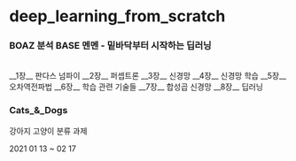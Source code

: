 # deep_learning_from_scratch
### BOAZ 분석 BASE 멘멘 - 밑바닥부터 시작하는 딥러닝

<br>
__1장__ 판다스 넘파이
__2장__ 퍼셉트론
__3장__ 신경망
__4장__ 신경망 학습
__5장__ 오차역전파법
__6장__ 학습 관련 기술들
__7장__ 합성곱 신경망
__8장__ 딥러닝
<br>

### Cats_&_Dogs
강아지 고양이 분류 과제


2021 01 13 ~ 02 17
